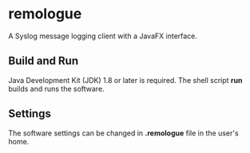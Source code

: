 # remologue
A Syslog message logging client with a JavaFX interface.
## Build and Run
Java Development Kit (JDK) 1.8 or later is required.
The shell script **run** builds and runs the software.
## Settings
The software settings can be changed in **.remologue** file in the user's home.
